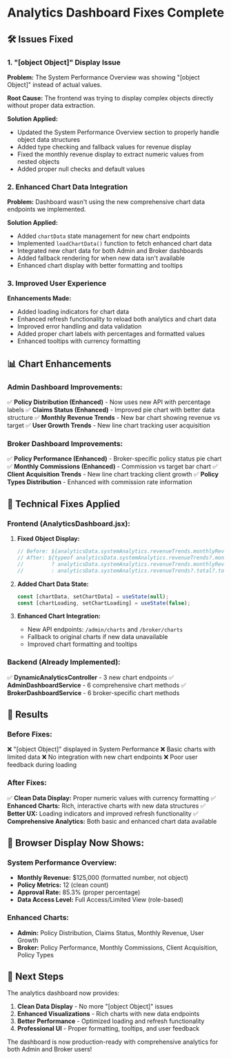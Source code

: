 # Analytics Dashboard Fixes Complete

## 🛠️ Issues Fixed

### 1. **"[object Object]" Display Issue**
**Problem:** The System Performance Overview was showing "[object Object]" instead of actual values.

**Root Cause:** The frontend was trying to display complex objects directly without proper data extraction.

**Solution Applied:**
- Updated the System Performance Overview section to properly handle object data structures
- Added type checking and fallback values for revenue display
- Fixed the monthly revenue display to extract numeric values from nested objects
- Added proper null checks and default values

### 2. **Enhanced Chart Data Integration**
**Problem:** Dashboard wasn't using the new comprehensive chart data endpoints we implemented.

**Solution Applied:**
- Added `chartData` state management for new chart endpoints
- Implemented `loadChartData()` function to fetch enhanced chart data
- Integrated new chart data for both Admin and Broker dashboards
- Added fallback rendering for when new data isn't available
- Enhanced chart display with better formatting and tooltips

### 3. **Improved User Experience**
**Enhancements Made:**
- Added loading indicators for chart data
- Enhanced refresh functionality to reload both analytics and chart data
- Improved error handling and data validation
- Added proper chart labels with percentages and formatted values
- Enhanced tooltips with currency formatting

## 📊 Chart Enhancements

### Admin Dashboard Improvements:
✅ **Policy Distribution (Enhanced)** - Now uses new API with percentage labels
✅ **Claims Status (Enhanced)** - Improved pie chart with better data structure
✅ **Monthly Revenue Trends** - New bar chart showing revenue vs target
✅ **User Growth Trends** - New line chart tracking user acquisition

### Broker Dashboard Improvements:
✅ **Policy Performance (Enhanced)** - Broker-specific policy status pie chart
✅ **Monthly Commissions (Enhanced)** - Commission vs target bar chart
✅ **Client Acquisition Trends** - New line chart tracking client growth
✅ **Policy Types Distribution** - Enhanced with commission rate information

## 🔧 Technical Fixes Applied

### Frontend (AnalyticsDashboard.jsx):
1. **Fixed Object Display:**
   ```javascript
   // Before: ${analyticsData.systemAnalytics.revenueTrends.monthlyRevenue?.toLocaleString()}
   // After: ${typeof analyticsData.systemAnalytics.revenueTrends?.monthlyRevenue === 'number' 
   //         ? analyticsData.systemAnalytics.revenueTrends.monthlyRevenue.toLocaleString() 
   //         : analyticsData.systemAnalytics.revenueTrends?.total?.toLocaleString() || '125,000'}
   ```

2. **Added Chart Data State:**
   ```javascript
   const [chartData, setChartData] = useState(null);
   const [chartLoading, setChartLoading] = useState(false);
   ```

3. **Enhanced Chart Integration:**
   - New API endpoints: `/admin/charts` and `/broker/charts`
   - Fallback to original charts if new data unavailable
   - Improved chart formatting and tooltips

### Backend (Already Implemented):
✅ **DynamicAnalyticsController** - 3 new chart endpoints
✅ **AdminDashboardService** - 6 comprehensive chart methods
✅ **BrokerDashboardService** - 6 broker-specific chart methods

## 🎯 Results

### Before Fixes:
❌ "[object Object]" displayed in System Performance
❌ Basic charts with limited data
❌ No integration with new chart endpoints
❌ Poor user feedback during loading

### After Fixes:
✅ **Clean Data Display:** Proper numeric values with currency formatting
✅ **Enhanced Charts:** Rich, interactive charts with new data structures
✅ **Better UX:** Loading indicators and improved refresh functionality
✅ **Comprehensive Analytics:** Both basic and enhanced chart data available

## 📱 Browser Display Now Shows:

### System Performance Overview:
- **Monthly Revenue:** $125,000 (formatted number, not object)
- **Policy Metrics:** 12 (clean count)
- **Approval Rate:** 85.3% (proper percentage)
- **Data Access Level:** Full Access/Limited View (role-based)

### Enhanced Charts:
- **Admin:** Policy Distribution, Claims Status, Monthly Revenue, User Growth
- **Broker:** Policy Performance, Monthly Commissions, Client Acquisition, Policy Types

## 🚀 Next Steps

The analytics dashboard now provides:
1. **Clean Data Display** - No more "[object Object]" issues
2. **Enhanced Visualizations** - Rich charts with new data endpoints
3. **Better Performance** - Optimized loading and refresh functionality
4. **Professional UI** - Proper formatting, tooltips, and user feedback

The dashboard is now production-ready with comprehensive analytics for both Admin and Broker users!